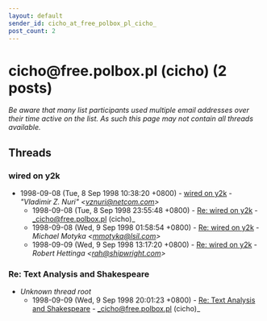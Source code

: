 ```yaml
---
layout: default
sender_id: cicho_at_free_polbox_pl_cicho_
post_count: 2
---
```


# cicho<span>@</span>free.polbox.pl (cicho) (2 posts)

_Be aware that many list participants used multiple email addresses over their time active on the list. As such this page may not contain all threads available._

## Threads

### wired on y2k
+ 1998-09-08 (Tue, 8 Sep 1998 10:38:20 +0800) - [wired on y2k](/archive/1998/09/e37bc6866ca3d9462c30c574e02e0ea7973cfa8992ce75c84a9b6ab0550b0058) - _"Vladimir Z. Nuri" \<vznuri@netcom.com\>_
  + 1998-09-08 (Tue, 8 Sep 1998 23:55:48 +0800) - [Re: wired on y2k](/archive/1998/09/a059e87f8d94a5afbf4540abfa7682744484a7f18a4677d9b9852386e3193d59) - _cicho@free.polbox.pl (cicho)_
  + 1998-09-08 (Wed, 9 Sep 1998 01:58:54 +0800) - [Re: wired on y2k](/archive/1998/09/0c50f8525c9992ffae09bcfad2ac1c679636fee93c30e6e0c53bd7a9eed49744) - _Michael Motyka \<mmotyka@lsil.com\>_
  + 1998-09-09 (Wed, 9 Sep 1998 13:17:20 +0800) - [Re: wired on y2k](/archive/1998/09/286d5ef6fb2e986d7532a593148c17e916cf41dcbef0cdee7acfa406ae92235b) - _Robert Hettinga \<rah@shipwright.com\>_

### Re: Text Analysis and Shakespeare
+ _Unknown thread root_
  + 1998-09-09 (Wed, 9 Sep 1998 20:01:23 +0800) - [Re: Text Analysis and Shakespeare](/archive/1998/09/3b34c11b3e61aa0abb5599aacb4c3bcdf958471fd4f054f6aed02337d43d6086) - _cicho@free.polbox.pl (cicho)_

